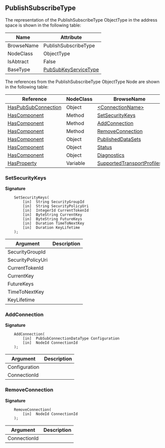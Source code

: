 <!-- objecttype -->
## PublishSubscribeType
  
The representation of the PublishSubscribeType ObjectType in the address space is shown in the following table:  

|Name|Attribute|
|---|---|
|BrowseName|PublishSubscribeType|
|NodeClass|ObjectType|
|IsAbtract|False|
|BaseType|[PubSubKeyServiceType](../../../Part14/ObjectTypes/PubSubKeyServiceType/readme.md)|

The references from the PublishSubscribeType ObjectType Node are shown in the following table:  

|Reference|NodeClass|BrowseName|DataType|TypeDefinition|ModellingRule|
|---|---|---|---|---|---|
|[HasPubSubConnection](../../../Part14/ReferenceTypes/HasPubSubConnection/readme.md)|Object|[&lt;ConnectionName&gt;](#&lt;ConnectionName&gt;)||[PubSubConnectionType](../../Part14/ObjectTypes/PubSubConnectionType/readme.md)|[OptionalPlaceholder](../../Objects/OptionalPlaceholder/readme.md)|
|[HasComponent](../../../Part3/ReferenceTypes/HasComponent/readme.md)|Method|[SetSecurityKeys](#SetSecurityKeys)|||[Optional](../../Objects/Optional/readme.md)|
|[HasComponent](../../../Part3/ReferenceTypes/HasComponent/readme.md)|Method|[AddConnection](#AddConnection)|||[Optional](../../Objects/Optional/readme.md)|
|[HasComponent](../../../Part3/ReferenceTypes/HasComponent/readme.md)|Method|[RemoveConnection](#RemoveConnection)|||[Optional](../../Objects/Optional/readme.md)|
|[HasComponent](../../../Part3/ReferenceTypes/HasComponent/readme.md)|Object|[PublishedDataSets](#PublishedDataSets)||[DataSetFolderType](../../Part14/ObjectTypes/DataSetFolderType/readme.md)|[Mandatory](../../Objects/Mandatory/readme.md)|
|[HasComponent](../../../Part3/ReferenceTypes/HasComponent/readme.md)|Object|[Status](#Status)||[PubSubStatusType](../../Part14/ObjectTypes/PubSubStatusType/readme.md)|[Mandatory](../../Objects/Mandatory/readme.md)|
|[HasComponent](../../../Part3/ReferenceTypes/HasComponent/readme.md)|Object|[Diagnostics](#Diagnostics)||[PubSubDiagnosticsRootType](../../Part14/ObjectTypes/PubSubDiagnosticsRootType/readme.md)|[Optional](../../Objects/Optional/readme.md)|
|[HasProperty](../../../Part3/ReferenceTypes/HasProperty/readme.md)|Variable|[SupportedTransportProfiles](#SupportedTransportProfiles)|[String](../../../Part3/DataTypes/String/readme.md)[]|[PropertyType](../../Part5/VariableTypes/PropertyType/readme.md)|[Mandatory](../../Objects/Mandatory/readme.md)|

### <a name="SetSecurityKeys"></a>SetSecurityKeys
  
**Signature**
```
    SetSecurityKeys(
        [in]  String SecurityGroupId
        [in]  String SecurityPolicyUri
        [in]  IntegerId CurrentTokenId
        [in]  ByteString CurrentKey
        [in]  ByteString FutureKeys
        [in]  Duration TimeToNextKey
        [in]  Duration KeyLifetime
    );
```

|Argument|Description|
|---|---|
|SecurityGroupId||
|SecurityPolicyUri||
|CurrentTokenId||
|CurrentKey||
|FutureKeys||
|TimeToNextKey||
|KeyLifetime||

### <a name="AddConnection"></a>AddConnection
  
**Signature**
```
    AddConnection(
        [in]  PubSubConnectionDataType Configuration
        [in]  NodeId ConnectionId
    );
```

|Argument|Description|
|---|---|
|Configuration||
|ConnectionId||

### <a name="RemoveConnection"></a>RemoveConnection
  
**Signature**
```
    RemoveConnection(
        [in]  NodeId ConnectionId
    );
```

|Argument|Description|
|---|---|
|ConnectionId||


